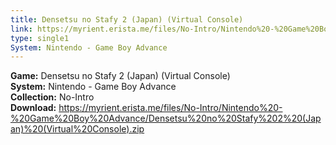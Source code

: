 ```yaml
---
title: Densetsu no Stafy 2 (Japan) (Virtual Console)
link: https://myrient.erista.me/files/No-Intro/Nintendo%20-%20Game%20Boy%20Advance/Densetsu%20no%20Stafy%202%20(Japan)%20(Virtual%20Console).zip
type: single1
System: Nintendo - Game Boy Advance
---
```

<b>Game:</b> Densetsu no Stafy 2 (Japan) (Virtual Console)<br>
<b>System:</b> Nintendo - Game Boy Advance<br>
<b>Collection:</b> No-Intro<br>
<b>Download:</b> https://myrient.erista.me/files/No-Intro/Nintendo%20-%20Game%20Boy%20Advance/Densetsu%20no%20Stafy%202%20(Japan)%20(Virtual%20Console).zip